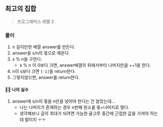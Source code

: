 ## 최고의 집합

> 프로그래머스 레벨 2

### 풀이

1. n 길이만한 배열 answer를 만든다.
2. answer을 s/n의 몫으로 채운다.
3. s % n을 구한다.
   - s % n 이 0보다 크면, answer배열의 뒤에서부터 나머지만큼 ++1을 한다.
4. n이 s보다 크면 `[-1]`을 return한다.
5. 그렇지않으면, answer를 return한다.

#### 🤦‍♀️ 나의 실수

1. answer에 s/n의 몫을 n만큼 넣어야 한다는 건 알았는데...
   - 나는 나머지가 존재하는 경우 n번째 원소를 몫+나머지로 했다.
   - 생각해보니 곱의 최대가 되려면 가능한 골고루 중간에 근접한 값을 가져야 하는데 말이지 ㅜㅜ
